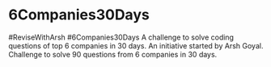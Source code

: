 # 6Companies30Days
#ReviseWithArsh  #6Companies30Days A challenge to solve coding questions of top 6 companies in 30 days. An initiative started by Arsh Goyal. Challenge to solve 90 questions from 6 companies in 30 days.
